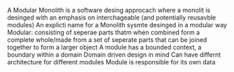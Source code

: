 A Modular Monolith is a software desing approcach where a monolit is desinged with an emphasis on interchageable (and potentially reusavble modules)
An explicti name for a Monolith sysmte desinged in a modular way
Modular: consisting of seperae parts thatm when combined form a complete whole/made from a set of seperate parts that can be joined together to form a larger object
A module has a bounded context, a boundary within a domain
Domain driven design in mind 
Can have differnt architecture for different modules 
Module is responsible for its own data

